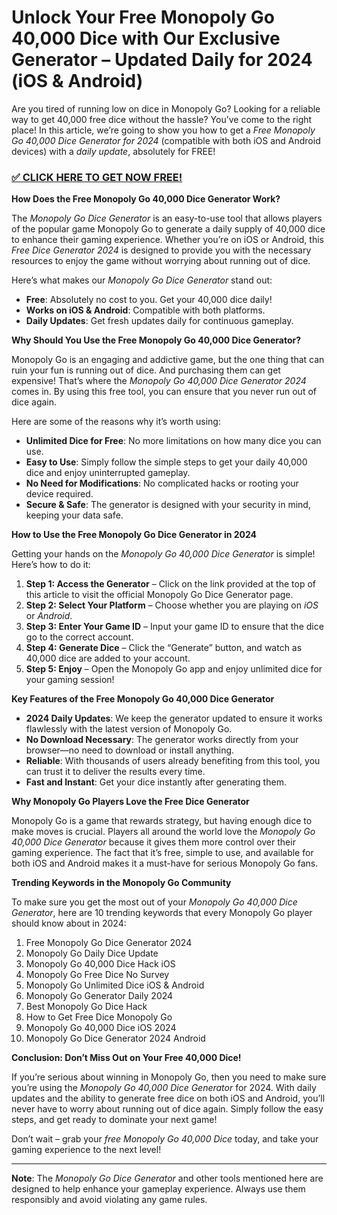 # Unlock Your Free Monopoly Go 40,000 Dice with Our Exclusive Generator – Updated Daily for 2024 (iOS & Android)

Are you tired of running low on dice in Monopoly Go? Looking for a reliable way to get 40,000 free dice without the hassle? You’ve come to the right place! In this article, we’re going to show you how to get a *Free Monopoly Go 40,000 Dice Generator for 2024* (compatible with both iOS and Android devices) with a *daily update*, absolutely for FREE!

### [✅ CLICK HERE TO GET NOW FREE!](https://freeforyou.xyz/monopoly/go/)

**How Does the Free Monopoly Go 40,000 Dice Generator Work?**

The *Monopoly Go Dice Generator* is an easy-to-use tool that allows players of the popular game Monopoly Go to generate a daily supply of 40,000 dice to enhance their gaming experience. Whether you’re on iOS or Android, this *Free Dice Generator 2024* is designed to provide you with the necessary resources to enjoy the game without worrying about running out of dice.

Here’s what makes our *Monopoly Go Dice Generator* stand out:
- **Free**: Absolutely no cost to you. Get your 40,000 dice daily!
- **Works on iOS & Android**: Compatible with both platforms.
- **Daily Updates**: Get fresh updates daily for continuous gameplay.

**Why Should You Use the Free Monopoly Go 40,000 Dice Generator?**

Monopoly Go is an engaging and addictive game, but the one thing that can ruin your fun is running out of dice. And purchasing them can get expensive! That’s where the *Monopoly Go 40,000 Dice Generator 2024* comes in. By using this free tool, you can ensure that you never run out of dice again.

Here are some of the reasons why it’s worth using:
- **Unlimited Dice for Free**: No more limitations on how many dice you can use.
- **Easy to Use**: Simply follow the simple steps to get your daily 40,000 dice and enjoy uninterrupted gameplay.
- **No Need for Modifications**: No complicated hacks or rooting your device required.
- **Secure & Safe**: The generator is designed with your security in mind, keeping your data safe.

**How to Use the Free Monopoly Go Dice Generator in 2024**

Getting your hands on the *Monopoly Go 40,000 Dice Generator* is simple! Here’s how to do it:

1. **Step 1: Access the Generator** – Click on the link provided at the top of this article to visit the official Monopoly Go Dice Generator page.
2. **Step 2: Select Your Platform** – Choose whether you are playing on *iOS* or *Android*.
3. **Step 3: Enter Your Game ID** – Input your game ID to ensure that the dice go to the correct account.
4. **Step 4: Generate Dice** – Click the “Generate” button, and watch as 40,000 dice are added to your account.
5. **Step 5: Enjoy** – Open the Monopoly Go app and enjoy unlimited dice for your gaming session!

**Key Features of the Free Monopoly Go 40,000 Dice Generator**

- **2024 Daily Updates**: We keep the generator updated to ensure it works flawlessly with the latest version of Monopoly Go.
- **No Download Necessary**: The generator works directly from your browser—no need to download or install anything.
- **Reliable**: With thousands of users already benefiting from this tool, you can trust it to deliver the results every time.
- **Fast and Instant**: Get your dice instantly after generating them.

**Why Monopoly Go Players Love the Free Dice Generator**

Monopoly Go is a game that rewards strategy, but having enough dice to make moves is crucial. Players all around the world love the *Monopoly Go 40,000 Dice Generator* because it gives them more control over their gaming experience. The fact that it’s free, simple to use, and available for both iOS and Android makes it a must-have for serious Monopoly Go fans.

**Trending Keywords in the Monopoly Go Community**

To make sure you get the most out of your *Monopoly Go 40,000 Dice Generator*, here are 10 trending keywords that every Monopoly Go player should know about in 2024:

1. Free Monopoly Go Dice Generator 2024
2. Monopoly Go Daily Dice Update
3. Monopoly Go 40,000 Dice Hack iOS
4. Monopoly Go Free Dice No Survey
5. Monopoly Go Unlimited Dice iOS & Android
6. Monopoly Go Generator Daily 2024
7. Best Monopoly Go Dice Hack
8. How to Get Free Dice Monopoly Go
9. Monopoly Go 40,000 Dice iOS 2024
10. Monopoly Go Dice Generator 2024 Android

**Conclusion: Don’t Miss Out on Your Free 40,000 Dice!**

If you’re serious about winning in Monopoly Go, then you need to make sure you’re using the *Monopoly Go 40,000 Dice Generator* for 2024. With daily updates and the ability to generate free dice on both iOS and Android, you’ll never have to worry about running out of dice again. Simply follow the easy steps, and get ready to dominate your next game!

Don’t wait – grab your *free Monopoly Go 40,000 Dice* today, and take your gaming experience to the next level!

---

**Note**: The *Monopoly Go Dice Generator* and other tools mentioned here are designed to help enhance your gameplay experience. Always use them responsibly and avoid violating any game rules.
